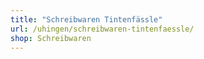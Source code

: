 ```yaml
---
title: "Schreibwaren Tintenfässle"
url: /uhingen/schreibwaren-tintenfaessle/
shop: Schreibwaren
---
```


